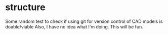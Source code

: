 # structure
Some random test to check if using git for version control of CAD models is doable/viable
Also, I have no idea what I'm doing. This will be fun.
